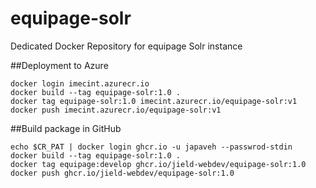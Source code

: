 # equipage-solr
Dedicated Docker Repository for equipage Solr instance

##Deployment to Azure
```shell script
docker login imecint.azurecr.io
docker build --tag equipage-solr:1.0 .
docker tag equipage-solr:1.0 imecint.azurecr.io/equipage-solr:v1
docker push imecint.azurecr.io/equipage-solr:v1
```

##Build package in GitHub
```shell script
echo $CR_PAT | docker login ghcr.io -u japaveh --passwrod-stdin
docker build --tag equipage-solr:1.0 .
docker tag equipage:develop ghcr.io/jield-webdev/equipage-solr:1.0
docker push ghcr.io/jield-webdev/equipage-solr:1.0
```

